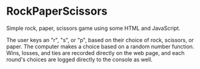 # RockPaperScissors
Simple rock, paper, scissors game using some HTML and JavaScript.

The user keys an "r", "s", or "p", based on their choice of rock, scissors, or paper. The computer makes a choice based on a random number function. Wins, losses, and ties are recorded directly on the web page, and each round's choices are logged directly to the console as well.
